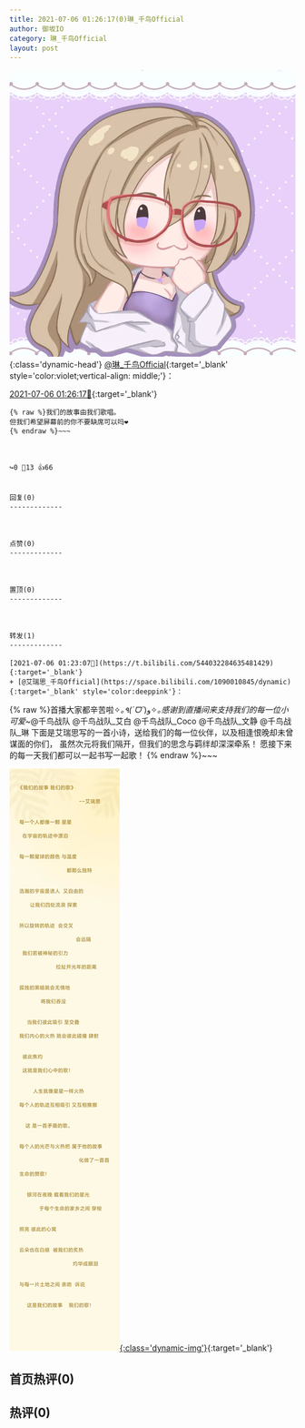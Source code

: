 ```yaml
---
title: 2021-07-06 01:26:17(0)琳_千鸟Official
author: 御坂IO
category: 琳_千鸟Official
layout: post
---
```


![img](/images/c0a88f85ebd0d056f37b114e0748e69556c8b488.jpg){:class='dynamic-head'}
[@琳_千鸟Official](https://space.bilibili.com/1620923329/dynamic){:target='_blank' style='color:violet;vertical-align: middle;'}：

[2021-07-06 01:26:17🔗](https://t.bilibili.com/544033100681367577){:target='_blank'}

~~~
{% raw %}我们的故事由我们歌唱。
但我们希望屏幕前的你不要缺席可以吗❤️
{% endraw %}~~~



↪️0 💬13 👍66


回复(0)
-------------



点赞(0)
-------------



置顶(0)
-------------



转发(1)
-------------

[2021-07-06 01:23:07🔗](https://t.bilibili.com/544032284635481429){:target='_blank'}
+ [@艾瑞思_千鸟Official](https://space.bilibili.com/1090010845/dynamic){:target='_blank' style='color:deeppink'}：
~~~
{% raw %}首播大家都辛苦啦✧*｡٩(ˊᗜˋ*)و✧*｡感谢到直播间来支持我们的每一位小可爱~*@千鸟战队 
   @千鸟战队_艾白 @千鸟战队_Coco @千鸟战队_文静 @千鸟战队_琳 
下面是艾瑞思写的一首小诗，送给我们的每一位伙伴，以及相逢恨晚却未曾谋面的你们，
   虽然次元将我们隔开，但我们的思念与羁绊却深深牵系！
愿接下来的每一天我们都可以一起书写一起歌！
{% endraw %}~~~


[![img](/images/f26ab324e9906b9c6322e8557002ff1e2f52a726.jpg){:class='dynamic-img'}](/images/f26ab324e9906b9c6322e8557002ff1e2f52a726.jpg){:target='_blank'}




首页热评(0)
-------------



热评(0)
-------------



